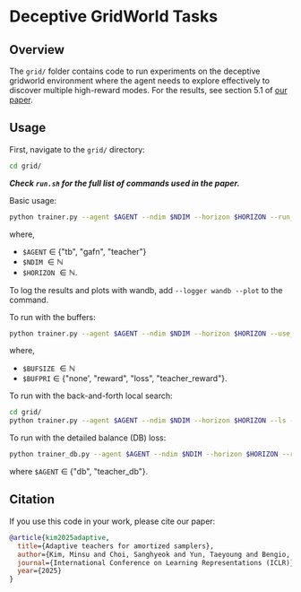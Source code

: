 # Deceptive GridWorld Tasks

## Overview
The `grid/` folder contains code to run experiments on the deceptive gridworld environment where the agent needs to explore effectively to discover multiple high-reward modes. For the results, see section 5.1 of [our paper](https://arxiv.org/abs/2410.01432).

## Usage

First, navigate to the `grid/` directory:
```bash
cd grid/
```

***Check `run.sh` for the full list of commands used in the paper.***

Basic usage:
```bash
python trainer.py --agent $AGENT --ndim $NDIM --horizon $HORIZON --run_name $RUN_NAME --seed $SEED
```
where,
- `$AGENT` $\in$ {"tb", "gafn", "teacher"}
- `$NDIM` $\in \mathbb{N}$
- `$HORIZON` $\in \mathbb{N}$.

To log the results and plots with wandb, add `--logger wandb --plot` to the command.  


To run with the buffers:
```bash
python trainer.py --agent $AGENT --ndim $NDIM --horizon $HORIZON --use_buffer --buffer_size $BUFSIZE --buffer_pri $BUFPRI --run_name $RUN_NAME --seed $SEED
```
where,
- `$BUFSIZE` $\in \mathbb{N}$
- `$BUFPRI` $\in$ {"none', "reward", "loss", "teacher_reward"}.


To run with the back-and-forth local search:
```bash
cd grid/
python trainer.py --agent $AGENT --ndim $NDIM --horizon $HORIZON --ls --run_name $RUN_NAME --seed $SEED
```


To run with the detailed balance (DB) loss:
```bash
python trainer_db.py --agent $AGENT --ndim $NDIM --horizon $HORIZON --run_name $RUN_NAME --seed $SEED
```
where `$AGENT` $\in$ {"db", "teacher_db"}.


## Citation

If you use this code in your work, please cite our paper:

```bibtex
@article{kim2025adaptive, 
  title={Adaptive teachers for amortized samplers},
  author={Kim, Minsu and Choi, Sanghyeok and Yun, Taeyoung and Bengio, Emmanuel and Feng, Leo and Rector-Brooks, Jarrid and Ahn, Sungsoo and Park, Jinkyoo and Malkin, Nikolay and Bengio, Yoshua},
  journal={International Conference on Learning Representations (ICLR)}, 
  year={2025} 
}

